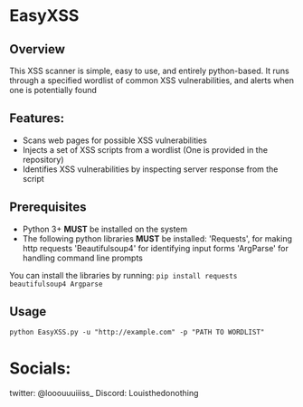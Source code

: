 # EasyXSS 


## Overview

This XSS scanner is simple, easy to use, and entirely python-based.
It runs through a specified wordlist of common XSS vulnerabilities, and alerts when one is potentially found


## Features:
- Scans web pages for possible XSS vulnerabilities
- Injects a set of XSS scripts from a wordlist (One is provided in the repository)
- Identifies XSS vulnerabilities by inspecting server response from the script


## Prerequisites
- Python 3+ **MUST** be installed on the system
- The following python libraries **MUST** be installed:
    'Requests', for making http requests
    'Beautifulsoup4' for identifying input forms
    'ArgParse' for handling command line prompts
    
You can install the libraries by running:
```pip install requests beautifulsoup4 Argparse```

## Usage

```python EasyXSS.py -u "http://example.com" -p "PATH TO WORDLIST"```

# Socials:

twitter: @looouuuiiiss_
Discord: Louisthedonothing
